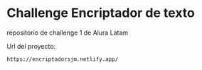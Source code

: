 # Challenge Encriptador de texto

repositorio de challenge 1 de Alura Latam

 Url del proyecto:
   
    https://encriptadorsjm.netlify.app/
